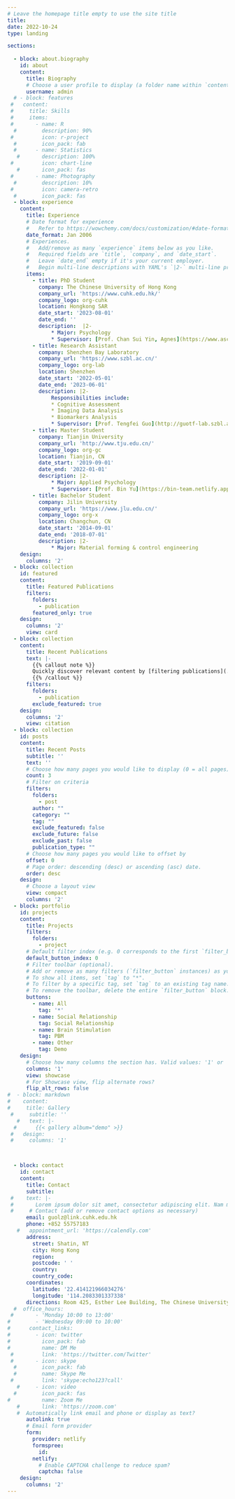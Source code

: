 ```yaml
---
# Leave the homepage title empty to use the site title
title:
date: 2022-10-24
type: landing

sections:
 
  - block: about.biography
    id: about
    content:
      title: Biography
      # Choose a user profile to display (a folder name within `content/authors/`)
      username: admin
  # - block: features
 #   content:
 #     title: Skills
 #     items:
 #       - name: R
  #        description: 90%
 #         icon: r-project
  #        icon_pack: fab
  #      - name: Statistics
   #       description: 100%
 #         icon: chart-line
   #       icon_pack: fas
 #       - name: Photography
  #        description: 10%
 #         icon: camera-retro
  #        icon_pack: fas
  - block: experience
    content:
      title: Experience
      # Date format for experience
      #   Refer to https://wowchemy.com/docs/customization/#date-format
      date_format: Jan 2006
      # Experiences.
      #   Add/remove as many `experience` items below as you like.
      #   Required fields are `title`, `company`, and `date_start`.
      #   Leave `date_end` empty if it's your current employer.
      #   Begin multi-line descriptions with YAML's `|2-` multi-line prefix.
      items:
        - title: PhD Student
          company: The Chinese University of Hong Kong
          company_url: 'https://www.cuhk.edu.hk/'
          company_logo: org-cuhk
          location: Hongkong SAR
          date_start: '2023-08-01'
          date_end: ''
          description:  |2-
              * Major: Psychology
              * Supervisor: [Prof. Chan Sui Yin, Agnes](https://www.aschan.psy.cuhk.edu.hk/)
        - title: Research Assistant 
          company: Shenzhen Bay Laboratory 
          company_url: 'https://www.szbl.ac.cn/'
          company_logo: org-lab
          location: Shenzhen
          date_start: '2022-05-01'
          date_end: '2023-06-01'
          description: |2-
              Responsibilities include:
              * Cognitive Assessment
              * Imaging Data Analysis
              * Biomarkers Analysis
              * Supervisor: [Prof. Tengfei Guo](http://guotf-lab.szbl.ac.cn/)
        - title: Master Student
          company: Tianjin University
          company_url: 'http://www.tju.edu.cn/'
          company_logo: org-gc
          location: Tianjin, CN
          date_start: '2019-09-01'
          date_end: '2022-01-01'
          description: |2-
              * Major: Applied Psychology
              * Supervisor: [Prof. Bin Yu](https://bin-team.netlify.app/)
        - title: Bachelor Student
          company: Jilin University
          company_url: 'https://www.jlu.edu.cn/'
          company_logo: org-x
          location: Changchun, CN
          date_start: '2014-09-01'
          date_end: '2018-07-01'
          description: |2-
              * Major: Material forming & control engineering
    design:
      columns: '2'
  - block: collection
    id: featured
    content:
      title: Featured Publications
      filters:
        folders:
          - publication
        featured_only: true
    design:
      columns: '2'
      view: card
  - block: collection
    content:
      title: Recent Publications
      text: |-
        {{% callout note %}}
        Quickly discover relevant content by [filtering publications](./publication/).
        {{% /callout %}}
      filters:
        folders:
          - publication
        exclude_featured: true
    design:
      columns: '2'
      view: citation
  - block: collection
    id: posts
    content:
      title: Recent Posts
      subtitle: ''
      text: ''
      # Choose how many pages you would like to display (0 = all pages)
      count: 3
      # Filter on criteria
      filters:
        folders:
          - post
        author: ""
        category: ""
        tag: ""
        exclude_featured: false
        exclude_future: false
        exclude_past: false
        publication_type: ""
      # Choose how many pages you would like to offset by
      offset: 0
      # Page order: descending (desc) or ascending (asc) date.
      order: desc
    design:
      # Choose a layout view
      view: compact
      columns: '2'
  - block: portfolio
    id: projects
    content:
      title: Projects
      filters:
        folders:
          - project
      # Default filter index (e.g. 0 corresponds to the first `filter_button` instance below).
      default_button_index: 0
      # Filter toolbar (optional).
      # Add or remove as many filters (`filter_button` instances) as you like.
      # To show all items, set `tag` to "*".
      # To filter by a specific tag, set `tag` to an existing tag name.
      # To remove the toolbar, delete the entire `filter_button` block.
      buttons:
        - name: All
          tag: '*'
        - name: Social Relationship
          tag: Social Relationship
        - name: Brain Stimulation
          tag: PBM
        - name: Other
          tag: Demo
    design:
      # Choose how many columns the section has. Valid values: '1' or '2'.
      columns: '1'
      view: showcase
      # For Showcase view, flip alternate rows?
      flip_alt_rows: false
#  - block: markdown
#    content:
#     title: Gallery
 #     subtitle: ''
   #   text: |-
  #      {{< gallery album="demo" >}}
 #   design:
 #     columns: '1'



  - block: contact
    id: contact
    content:
      title: Contact
      subtitle:
 #    text: |-
 #       Lorem ipsum dolor sit amet, consectetur adipiscing elit. Nam mi diam, venenatis ut magna et, vehicula efficitur enim.
 #     # Contact (add or remove contact options as necessary)
      email: guolz@link.cuhk.edu.hk
      phone: +852 55757183
   #   appointment_url: 'https://calendly.com'
      address:
        street: Shatin, NT
        city: Hong Kong
        region: 
        postcode: ' '
        country:
        country_code: 
      coordinates:
        latitude: '22.414121966034276'
        longitude: '114.2083301337338'
      directions: Room 425, Esther Lee Building, The Chinese University of Hong Kong
  #  office_hours:
 #       - 'Monday 10:00 to 13:00'
#        - 'Wednesday 09:00 to 10:00'
#      contact_links:
#        - icon: twitter
#          icon_pack: fab
#          name: DM Me
 #         link: 'https://twitter.com/Twitter'
 #       - icon: skype
  #        icon_pack: fab
  #        name: Skype Me
 #         link: 'skype:echo123?call'
   #     - icon: video
  #        icon_pack: fas
#          name: Zoom Me
   #       link: 'https://zoom.com'
   #  Automatically link email and phone or display as text?
      autolink: true
      # Email form provider
      form:
        provider: netlify
        formspree:
          id:
        netlify:
          # Enable CAPTCHA challenge to reduce spam?
          captcha: false
    design:
      columns: '2'
---
```

